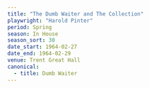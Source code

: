 ```yaml
---
title: "The Dumb Waiter and The Collection"
playwright: "Harold Pinter"
period: Spring
season: In House
season_sort: 30
date_start: 1964-02-27
date_end: 1964-02-29
venue: Trent Great Hall
canonical:
  - title: Dumb Waiter
---
```

